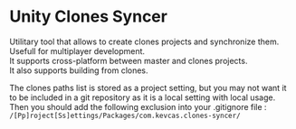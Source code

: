 # Unity Clones Syncer
Utilitary tool that allows to create clones projects and synchronize them.  
Usefull for multiplayer development.  
It supports cross-platform between master and clones projects.  
It also supports building from clones.  

The clones paths list is stored as a project setting, but you may not want it to be included in a git repository as it is a local setting with local usage.  
Then you should add the following exclusion into your .gitignore file :  
`/[Pp]roject[Ss]ettings/Packages/com.kevcas.clones-syncer/`